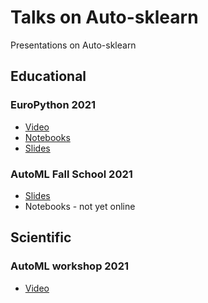 # Talks on Auto-sklearn
Presentations on Auto-sklearn

## Educational

### EuroPython 2021

* [Video](https://www.youtube.com/watch?v=ugN8U--oUaU)
* [Notebooks](https://github.com/automl/auto-sklearn-talks/tree/main/2021_07_28_EuroPython)
* [Slides](https://github.com/automl/auto-sklearn-talks/tree/main/2021_07_28_EuroPython/2021_EuroPythonTalk.pdf)

### AutoML Fall School 2021

* [Slides](https://github.com/automl/auto-sklearn-talks/tree/main/2021_11_10_AutoMLFallSchool)
* Notebooks - not yet online

## Scientific

### AutoML workshop 2021

* [Video](https://slideslive.com/38959827/towards-handsfree-automl)

